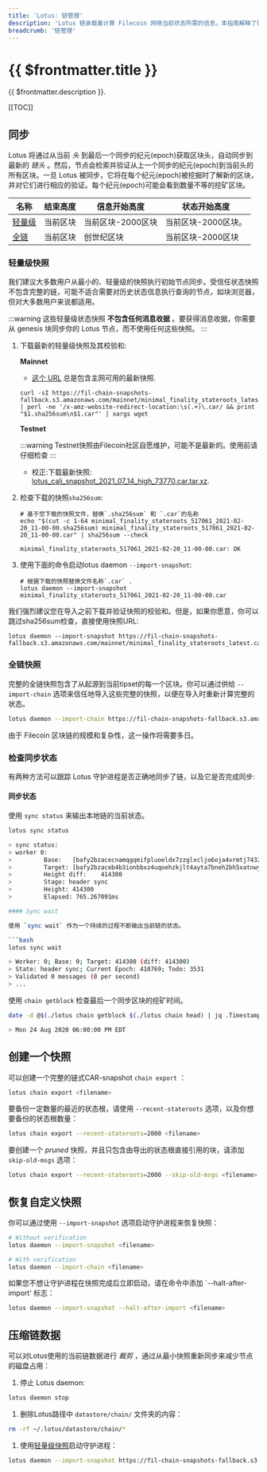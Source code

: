 ```yaml
---
title: 'Lotus: 链管理'
description: 'Lotus 链承载着计算 Filecoin 网络当前状态所需的信息。本指南解释了如何管理链的几个方面，包括如何通过从快照加载链来减少节点的同步时间。'
breadcrumb: '链管理'
---
```


# {{ $frontmatter.title }}

{{ $frontmatter.description }}.

[[TOC]]

## 同步

Lotus 将通过从当前 _头_ 到最后一个同步的纪元(epoch)获取区块头，自动同步到最新的 _链头_ 。然后，节点会检索并验证从上一个同步的纪元(epoch)到当前头的所有区块。一旦 Lotus 被同步，它将在每个纪元(epoch)被挖掘时了解新的区块，并对它们进行相应的验证。每个纪元(epoch)可能会看到数量不等的挖矿区块。

| 名称|结束高度|信息开始高度|状态开始高度|
| ------------------------------------ | ------------- | --------------------------- | --------------------------- |
| [轻量级](#lightweight-snapshot) | 当前区块 | 当前区块-2000区块 | 当前区块-2000区块。 |
| [全链](#full-chain-snapshot) | 当前区块 | 创世纪区块 |当前区块-2000区块 |


### 轻量级快照

我们建议大多数用户从最小的、轻量级的快照执行初始节点同步。受信任状态快照不包含完整的链，可能不适合需要对历史状态信息执行查询的节点，如块浏览器，但对大多数用户来说都适用。

:::warning
这些轻量级状态快照 **不包含任何消息收据** 。要获得消息收据，你需要从 genesis 块同步你的 Lotus 节点，而不使用任何这些快照。
:::

1. 下载最新的轻量级快照及其校验和:

   **Mainnet**

   + [这个 URL](https://fil-chain-snapshots-fallback.s3.amazonaws.com/mainnet/minimal_finality_stateroots_latest.car) 总是包含主网可用的最新快照.

    ```shell
    curl -sI https://fil-chain-snapshots-fallback.s3.amazonaws.com/mainnet/minimal_finality_stateroots_latest.car | perl -ne '/x-amz-website-redirect-location:\s(.+)\.car/ && print "$1.sha256sum\n$1.car"' | xargs wget
    ```

   **Testnet**

   :::warning
   Testnet快照由Filecoin社区自愿维护，可能不是最新的。使用前请仔细检查
   :::

   + 校正:下载最新快照: [lotus_cali_snapshot_2021_07_14_high_73770.car.tar.xz](https://www.mediafire.com/file/q7tc2bmcc9d09vv/lotus_cali_snapshot_2021_07_14_high_73770.car.tar.xz/file).


2. 检查下载的快照`sha256sum`:

    ```shell with-output
    # 基于您下载的快照文件，替换`.sha256sum` 和 `.car`的名称 
    echo "$(cut -c 1-64 minimal_finality_stateroots_517061_2021-02-20_11-00-00.sha256sum) minimal_finality_stateroots_517061_2021-02-20_11-00-00.car" | sha256sum --check
    ```
    ```
    minimal_finality_stateroots_517061_2021-02-20_11-00-00.car: OK
    ```

3. 使用下面的命令启动lotus daemon `--import-snapshot`:

    ```shell
    # 根据下载的快照替换文件名称`.car` .
    lotus daemon --import-snapshot minimal_finality_stateroots_517061_2021-02-20_11-00-00.car
    ```

我们强烈建议您在导入之前下载并验证快照的校验和。但是，如果你愿意，你可以跳过sha256sum检查，直接使用快照URL:

```shell
lotus daemon --import-snapshot https://fil-chain-snapshots-fallback.s3.amazonaws.com/mainnet/minimal_finality_stateroots_latest.car
```

### 全链快照

完整的全链快照包含了从起源到当前tipset的每一个区块。你可以通过供给 `--import-chain` 选项来信任地导入这些完整的快照，以便在导入时重新计算完整的状态。

```sh
lotus daemon --import-chain https://fil-chain-snapshots-fallback.s3.amazonaws.com/mainnet/complete_chain_with_finality_stateroots_latest.car
```

由于 Filecoin 区块链的规模和复杂性，这一操作将需要多日。

### 检查同步状态

有两种方法可以跟踪 Lotus 守护进程是否正确地同步了链，以及它是否完成同步:


#### 同步状态

使用 `sync status` 来输出本地链的当前状态。

````sh
lotus sync status

> sync status:
> worker 0:
>         Base:   [bafy2bzacecnamqgqmifpluoeldx7zzglxcljo6oja4vrmtj7432rphldpdmm2]
>         Target: [bafy2bzaceb4b3ionbbxz4uqoehzkjlt4ayta7bneh2bh5xatnwypeuqypebmw bafy2bzaceb2uct4pawanule5bt2ivepcgqls6e6f52lccofvdyfynyfnsa3aa bafy2bzacealylayv2mpgx7wkf54diu6vqmw5yubdgkauii7q2fb7hvwk4343i] (414300)
>         Height diff:    414300
>         Stage: header sync
>         Height: 414300
>         Elapsed: 765.267091ms

#### Sync wait

使用 `sync wait` 作为一个持续的过程不断输出当前链的状态。

```bash
lotus sync wait

> Worker: 0; Base: 0; Target: 414300 (diff: 414300)
> State: header sync; Current Epoch: 410769; Todo: 3531
> Validated 0 messages (0 per second)
> ...
````

使用 `chain getblock` 检查最后一个同步区块的挖矿时间。

```bash
date -d @$(./lotus chain getblock $(./lotus chain head) | jq .Timestamp)

> Mon 24 Aug 2020 06:00:00 PM EDT
```

## 创建一个快照

可以创建一个完整的链式CAR-snapshot  `chain export` ：

```bash
lotus chain export <filename>
```

要备份一定数量的最近的状态根，请使用 `--recent-stateroots` 选项，以及你想要备份的状态根数量：

```bash
lotus chain export --recent-stateroots=2000 <filename>
```

要创建一个 _pruned_ 快照，并且只包含由导出的状态根直接引用的块，请添加 `skip-old-msgs` 选项：

```bash
lotus chain export --recent-stateroots=2000 --skip-old-msgs <filename>
```

## 恢复自定义快照

你可以通过使用 `--import-snapshot` 选项启动守护进程来恢复快照：

```bash
# Without verification
lotus daemon --import-snapshot <filename>

# With verification
lotus daemon --import-chain <filename>
```

如果您不想让守护进程在快照完成后立即启动，请在命令中添加 `--halt-after-import' 标志：

```bash
lotus daemon --import-snapshot --halt-after-import <filename>
```

## 压缩链数据

可以对Lotus使用的当前链数据进行 _裁剪_ ，通过从最小快照重新同步来减少节点的磁盘占用：

1. 停止 Lotus daemon:

```bash
lotus daemon stop
```

1. 删除Lotus路径中 `datastore/chain/` 文件夹的内容：

```bash
rm -rf ~/.lotus/datastore/chain/*
```

1. 使用[轻量级快照](#lightweight-snapshot)启动守护进程：

```bash
lotus daemon --import-snapshot https://fil-chain-snapshots-fallback.s3.amazonaws.com/mainnet/minimal_finality_stateroots_latest.car
```
